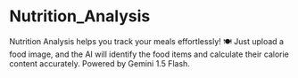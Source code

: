 # Nutrition_Analysis
Nutrition Analysis helps you track your meals effortlessly! 🍽️ Just upload a food image, and the AI will identify the food items and calculate their calorie content accurately. Powered by Gemini 1.5 Flash.
